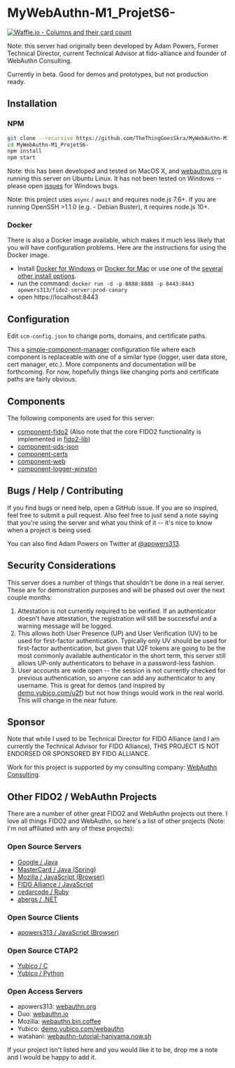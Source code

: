 # MyWebAuthn-M1_ProjetS6-

[![Waffle.io - Columns and their card count](https://badge.waffle.io/apowers313/fido2-server-demo.svg?columns=all)](https://waffle.io/apowers313/fido2-server-demo)

Note: this server had originally been developed by Adam Powers, Former Technical Director, current Technical Advisor at fido-alliance and founder of WebAuthn Consulting.

Currently in beta. Good for demos and prototypes, but not production ready.

## Installation

### NPM
``` bash
git clone --recursive https://github.com/TheThingGoesSkra/MyWebAuthn-M1_ProjetS6-
cd MyWebAuthn-M1_ProjetS6-
npm install
npm start
```

Note: this has been developed and tested on MacOS X, and [webauthn.org](https://webauthn.org) is running this server on Ubuntu Linux. It has not been tested on Windows -- please open [issues](https://github.com/TheThingGoesSkra/MyWebAuthn-M1_ProjetS6-/issues) for Windows bugs.

Note: this project uses `async` / `await` and requires node.js 7.6+. If you are running OpenSSH >1.1.0 (e.g. - Debian Buster), it requires node.js 10+.

### Docker
There is also a Docker image available, which makes it much less likely that you will have configuration problems. Here are the instructions for using the Docker image.

* Install [Docker for Windows](https://docs.docker.com/docker-for-windows/install/#start-docker-for-windows) or [Docker for Mac](https://www.docker.com/docker-mac) or use one of the [several other install options](https://docs.docker.com/install/).
* run the command: `docker run -d -p 8888:8888 -p 8443:8443 apowers313/fido2-server:prod-canary`
* open https://localhost:8443

## Configuration

Edit `scm-config.json` to change ports, domains, and certificate paths.

This a [simple-component-manager](https://github.com/apowers313/simple-component-manager) configuration file where each component is replaceable with one of a similar type (logger, user data store, cert manager, etc.). More components and documentation will be forthcoming. For now, hopefully things like changing ports and certificate paths are fairly obvious.

## Components

The following components are used for this server:

* [component-fido2](https://github.com/apowers313/component-fido2) (Also note that the core FIDO2 functionality is implemented in [fido2-lib](https://github.com/apowers313/fido2-lib))
* [component-uds-json](https://github.com/apowers313/component-uds-json)
* [component-certs](https://github.com/apowers313/component-certs)
* [component-web](https://github.com/apowers313/component-web)
* [component-logger-winston](https://github.com/apowers313/component-logger-winston)

## Bugs / Help / Contributing

If you find bugs or need help, open a GitHub issue. If you are so inspired, feel free to submit a pull request. Also feel free to just send a note saying that you're using the server and what you think of it -- it's nice to know when a project is being used.

You can also find Adam Powers on Twitter at [@apowers313](https://twitter.com/apowers313).

## Security Considerations

This server does a number of things that shouldn't be done in a real server. These are for demonstration purposes and will be phased out over the next couple months:

1. Attestation is not currently required to be verified. If an authenticator doesn't have attestation, the registration will still be successful and a warning message will be logged.
2. This allows both User Presence (UP) and User Verification (UV) to be used for first-factor authentication. Typically only UV should be used for first-factor authentication, but given that U2F tokens are going to be the most commonly available authenticator in the short term, this server still allows UP-only authenticators to behave in a password-less fashion.
3. User accounts are wide open -- the session is not currently checked for previous authentication, so anyone can add any authenticator to any username. This is great for demos (and inspired by [demo.yubico.com/u2f](https://demo.yubico.com/u2f)) but not how things would work in the real world. This will change in the near future.

## Sponsor
Note that while I used to be Technical Director for FIDO Alliance (and I am currently the Technical Advisor for FIDO Alliance), THIS PROJECT IS NOT ENDORSED OR SPONSORED BY FIDO ALLIANCE.

Work for this project is supported by my consulting company: [WebAuthn Consulting](https://webauthn.consulting/).

## Other FIDO2 / WebAuthn Projects
There are a number of other great FIDO2 and WebAuthn projects out there. I love all things FIDO2 and WebAuthn, so here's a list of other projects (Note: I'm not affiliated with any of these projects):

### Open Source Servers

* [Google / Java](https://github.com/google/webauthndemo)
* [MasterCard / Java (Spring)](https://github.com/Mastercard/fido2-rp-spring)
* [Mozilla / JavaScript (Browser)](https://github.com/jcjones/webauthn.bin.coffee)
* [FIDO Alliance / JavaScript](https://github.com/fido-alliance/webauthn-demo)
* [cedarcode / Ruby](https://github.com/cedarcode/webauthn-ruby)
* [abergs / .NET](https://github.com/abergs/fido2-net-lib)

### Open Source Clients

* [apowers313 / JavaScript (Browser)](https://github.com/apowers313/webauthn-simple-app)

### Open Source CTAP2

* [Yubico / C](https://developers.yubico.com/libfido2/)
* [Yubico / Python](https://developers.yubico.com/python-fido2/)

### Open Access Servers

* apowers313: [webauthn.org](https://webauthn.org)
* Duo: [webauthn.io](https://webauthn.io/)
* Mozilla: [webauthn.bin.coffee](https://webauthn.bin.coffee/)
* Yubico: [demo.yubico.com/webauthn](https://demo.yubico.com/webauthn)
* watahani: [webauthn-tutorial-haniyama.now.sh](https://webauthn-tutorial-haniyama.now.sh/)

If your project isn't listed here and you would like it to be, drop me a note and I would be happy to add it.
